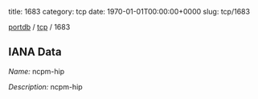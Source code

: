 title: 1683
category: tcp
date: 1970-01-01T00:00:00+0000
slug: tcp/1683

[portdb](/) / [tcp](/category/tcp.html) / 1683


## IANA Data

_Name:_ ncpm-hip

_Description:_ ncpm-hip

